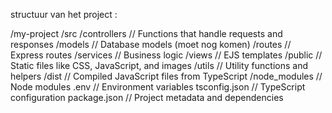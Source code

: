 structuur van het project :


/my-project
  /src
    /controllers    // Functions that handle requests and responses
    /models         // Database models (moet nog komen)
    /routes         // Express routes
    /services       // Business logic
    /views          // EJS templates
    /public         // Static files like CSS, JavaScript, and images
    /utils          // Utility functions and helpers
  /dist             // Compiled JavaScript files from TypeScript
  /node_modules     // Node modules
  .env              // Environment variables
  tsconfig.json     // TypeScript configuration
  package.json      // Project metadata and dependencies


  

